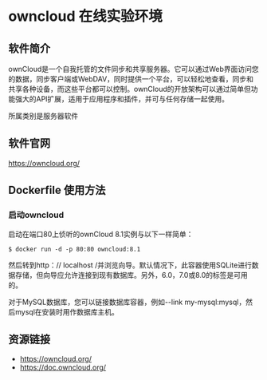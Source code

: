 # owncloud 在线实验环境

## 软件简介

ownCloud是一个自我托管的文件同步和共享服务器。它可以通过Web界面访问您的数据，同步客户端或WebDAV，同时提供一个平台，可以轻松地查看，同步和共享各种设备，而这些平台都可以控制。ownCloud的开放架构可以通过简单但功能强大的API扩展，适用于应用程序和插件，并可与任何存储一起使用。

所属类别是服务器软件

## 软件官网

https://owncloud.org/

## Dockerfile 使用方法

### 启动owncloud
启动在端口80上侦听的ownCloud 8.1实例与以下一样简单：
```
$ docker run -d -p 80:80 owncloud:8.1
```
然后转到http：// localhost /并浏览向导。默认情况下，此容器使用SQLite进行数据存储，但向导应允许连接到现有数据库。另外，6.0，7.0或8.0的标签是可用的。

对于MySQL数据库，您可以链接数据库容器，例如--link my-mysql:mysql，然后mysql在安装时用作数据库主机。

## 资源链接

- https://owncloud.org/
- https://doc.owncloud.org/
